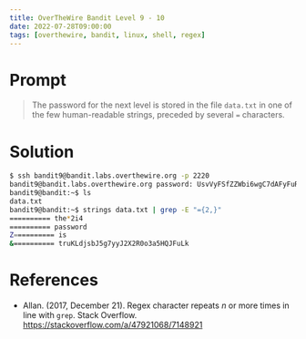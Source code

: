```yaml
---
title: OverTheWire Bandit Level 9 - 10
date: 2022-07-28T09:00:00
tags: [overthewire, bandit, linux, shell, regex]
---
```

# Prompt
> The password for the next level is stored in the file `data.txt` in one of the few human-readable strings, preceded by several `=` characters.

# Solution
```sh
$ ssh bandit9@bandit.labs.overthewire.org -p 2220
bandit9@bandit.labs.overthewire.org password: UsvVyFSfZZWbi6wgC7dAFyFuR6jQQUhR
bandit9@bandit:~$ ls
data.txt
bandit9@bandit:~$ strings data.txt | grep -E "={2,}"
========== the*2i4
========== password
Z========== is
&========== truKLdjsbJ5g7yyJ2X2R0o3a5HQJFuLk
```

# References
* Allan. (2017, December 21). Regex character repeats $n$ or more times in line with `grep`. Stack Overflow. <https://stackoverflow.com/a/47921068/7148921>